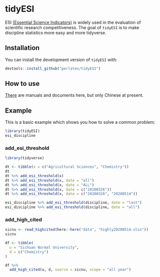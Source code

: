 
# tidyESI

<!-- badges: start -->
<!-- badges: end -->
ESI [(Essential Science Indicators)](https://esi.clarivate.com/) is widely used in the evaluation of scientific research competitiveness. The goal of `tidyESI` is to make discipline statistics more easy and more tidyverse.

## Installation

You can install the development version of `tidyESI` with:

``` r
devtools::install_github("perlatex/tidyESI")
```
## How to use

[There](https://github.com/perlatex/tidyESI/tree/master/vignettes) are manuals and documents here, but only Chinese at present.

## Example

This is a basic example which shows you how to solve a common problem:

``` r
library(tidyESI)
esi_discipline
```

### add_esi_threshold
``` r
library(tidyverse)

dt <- tibble(x = c("Agricultural Sciences", "Chemistry"))
dt
dt %>% add_esi_threshold(x)
dt %>% add_esi_threshold(x, date = "all")
dt %>% add_esi_threshold(x, date = "ALL")
dt %>% add_esi_threshold(x, date = c("20200326"))
dt %>% add_esi_threshold(x, date = c("20200326", "20200514"))
```


``` r
esi_discipline %>% add_esi_threshold(discipline, date = "last")
esi_discipline %>% add_esi_threshold(discipline, date = "all")
```

### add_high_cited
``` r
sicnu <- read_highcited(here::here("data", "highly20200514.xlsx"))
sicnu
```


``` r
df <- tibble(
  u = "Sichuan Normal University",
  d = c("Chemistry")
)
```


``` r
df %>%
  add_high_cited(u, d, source = sicnu, scope = "all year")
```
